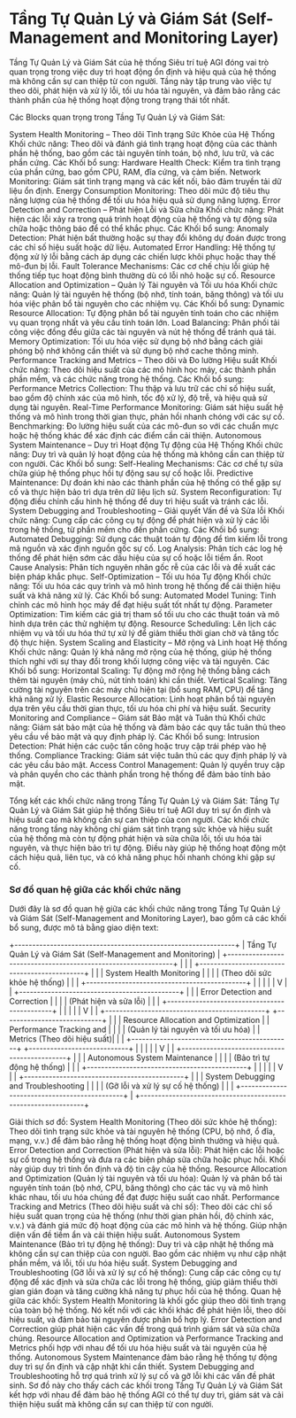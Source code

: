 
# Tầng Tự Quản Lý và Giám Sát (Self-Management and Monitoring Layer)
Tầng Tự Quản Lý và Giám Sát của hệ thống Siêu trí tuệ AGI đóng vai trò quan trọng trong việc duy trì hoạt động ổn định và hiệu quả của hệ thống mà không cần sự can thiệp từ con người. Tầng này tập trung vào việc tự theo dõi, phát hiện và xử lý lỗi, tối ưu hóa tài nguyên, và đảm bảo rằng các thành phần của hệ thống hoạt động trong trạng thái tốt nhất.

Các Blocks quan trọng trong Tầng Tự Quản Lý và Giám Sát:

System Health Monitoring – Theo dõi Tình trạng Sức Khỏe của Hệ Thống
Khối chức năng: Theo dõi và đánh giá tình trạng hoạt động của các thành phần hệ thống, bao gồm các tài nguyên tính toán, bộ nhớ, lưu trữ, và các phần cứng.
Các Khối bổ sung:
Hardware Health Check: Kiểm tra tình trạng của phần cứng, bao gồm CPU, RAM, đĩa cứng, và cảm biến.
Network Monitoring: Giám sát tình trạng mạng và các kết nối, bảo đảm truyền tải dữ liệu ổn định.
Energy Consumption Monitoring: Theo dõi mức độ tiêu thụ năng lượng của hệ thống để tối ưu hóa hiệu quả sử dụng năng lượng.
Error Detection and Correction – Phát hiện Lỗi và Sửa chữa
Khối chức năng: Phát hiện các lỗi xảy ra trong quá trình hoạt động của hệ thống và tự động sửa chữa hoặc thông báo để có thể khắc phục.
Các Khối bổ sung:
Anomaly Detection: Phát hiện bất thường hoặc sự thay đổi không dự đoán được trong các chỉ số hiệu suất hoặc dữ liệu.
Automated Error Handling: Hệ thống tự động xử lý lỗi bằng cách áp dụng các chiến lược khôi phục hoặc thay thế mô-đun bị lỗi.
Fault Tolerance Mechanisms: Các cơ chế chịu lỗi giúp hệ thống tiếp tục hoạt động bình thường dù có lỗi nhỏ hoặc sự cố.
Resource Allocation and Optimization – Quản lý Tài nguyên và Tối ưu hóa
Khối chức năng: Quản lý tài nguyên hệ thống (bộ nhớ, tính toán, băng thông) và tối ưu hóa việc phân bổ tài nguyên cho các nhiệm vụ.
Các Khối bổ sung:
Dynamic Resource Allocation: Tự động phân bổ tài nguyên tính toán cho các nhiệm vụ quan trọng nhất và yêu cầu tính toán lớn.
Load Balancing: Phân phối tải công việc đồng đều giữa các tài nguyên và nút hệ thống để tránh quá tải.
Memory Optimization: Tối ưu hóa việc sử dụng bộ nhớ bằng cách giải phóng bộ nhớ không cần thiết và sử dụng bộ nhớ cache thông minh.
Performance Tracking and Metrics – Theo dõi và Đo lường Hiệu suất
Khối chức năng: Theo dõi hiệu suất của các mô hình học máy, các thành phần phần mềm, và các chức năng trong hệ thống.
Các Khối bổ sung:
Performance Metrics Collection: Thu thập và lưu trữ các chỉ số hiệu suất, bao gồm độ chính xác của mô hình, tốc độ xử lý, độ trễ, và hiệu quả sử dụng tài nguyên.
Real-Time Performance Monitoring: Giám sát hiệu suất hệ thống và mô hình trong thời gian thực, phản hồi nhanh chóng với các sự cố.
Benchmarking: Đo lường hiệu suất của các mô-đun so với các chuẩn mực hoặc hệ thống khác để xác định các điểm cần cải thiện.
Autonomous System Maintenance – Duy trì Hoạt động Tự động của Hệ Thống
Khối chức năng: Duy trì và quản lý hoạt động của hệ thống mà không cần can thiệp từ con người.
Các Khối bổ sung:
Self-Healing Mechanisms: Các cơ chế tự sửa chữa giúp hệ thống phục hồi tự động sau sự cố hoặc lỗi.
Predictive Maintenance: Dự đoán khi nào các thành phần của hệ thống có thể gặp sự cố và thực hiện bảo trì dựa trên dữ liệu lịch sử.
System Reconfiguration: Tự động điều chỉnh cấu hình hệ thống để duy trì hiệu suất và tránh các lỗi.
System Debugging and Troubleshooting – Giải quyết Vấn đề và Sửa lỗi
Khối chức năng: Cung cấp các công cụ tự động để phát hiện và xử lý các lỗi trong hệ thống, từ phần mềm cho đến phần cứng.
Các Khối bổ sung:
Automated Debugging: Sử dụng các thuật toán tự động để tìm kiếm lỗi trong mã nguồn và xác định nguồn gốc sự cố.
Log Analysis: Phân tích các log hệ thống để phát hiện sớm các dấu hiệu của sự cố hoặc lỗi tiềm ẩn.
Root Cause Analysis: Phân tích nguyên nhân gốc rễ của các lỗi và đề xuất các biện pháp khắc phục.
Self-Optimization – Tối ưu hóa Tự động
Khối chức năng: Tối ưu hóa các quy trình và mô hình trong hệ thống để cải thiện hiệu suất và khả năng xử lý.
Các Khối bổ sung:
Automated Model Tuning: Tinh chỉnh các mô hình học máy để đạt hiệu suất tốt nhất tự động.
Parameter Optimization: Tìm kiếm các giá trị tham số tối ưu cho các thuật toán và mô hình dựa trên các thử nghiệm tự động.
Resource Scheduling: Lên lịch các nhiệm vụ và tối ưu hóa thứ tự xử lý để giảm thiểu thời gian chờ và tăng tốc độ thực hiện.
System Scaling and Elasticity – Mở rộng và Linh hoạt Hệ thống
Khối chức năng: Quản lý khả năng mở rộng của hệ thống, giúp hệ thống thích nghi với sự thay đổi trong khối lượng công việc và tài nguyên.
Các Khối bổ sung:
Horizontal Scaling: Tự động mở rộng hệ thống bằng cách thêm tài nguyên (máy chủ, nút tính toán) khi cần thiết.
Vertical Scaling: Tăng cường tài nguyên trên các máy chủ hiện tại (bổ sung RAM, CPU) để tăng khả năng xử lý.
Elastic Resource Allocation: Linh hoạt phân bổ tài nguyên dựa trên yêu cầu thời gian thực, tối ưu hóa chi phí và hiệu suất.
Security Monitoring and Compliance – Giám sát Bảo mật và Tuân thủ
Khối chức năng: Giám sát bảo mật của hệ thống và đảm bảo các quy tắc tuân thủ theo yêu cầu về bảo mật và quy định pháp lý.
Các Khối bổ sung:
Intrusion Detection: Phát hiện các cuộc tấn công hoặc truy cập trái phép vào hệ thống.
Compliance Tracking: Giám sát việc tuân thủ các quy định pháp lý và các yêu cầu bảo mật.
Access Control Management: Quản lý quyền truy cập và phân quyền cho các thành phần trong hệ thống để đảm bảo tính bảo mật.

Tổng kết các khối chức năng trong Tầng Tự Quản Lý và Giám Sát:
Tầng Tự Quản Lý và Giám Sát giúp hệ thống Siêu trí tuệ AGI duy trì sự ổn định và hiệu suất cao mà không cần sự can thiệp của con người. Các khối chức năng trong tầng này không chỉ giám sát tình trạng sức khỏe và hiệu suất của hệ thống mà còn tự động phát hiện và sửa chữa lỗi, tối ưu hóa tài nguyên, và thực hiện bảo trì tự động. Điều này giúp hệ thống hoạt động một cách hiệu quả, liên tục, và có khả năng phục hồi nhanh chóng khi gặp sự cố.


### Sơ đồ quan hệ giữa các khối chức năng

Dưới đây là sơ đồ quan hệ giữa các khối chức năng trong Tầng Tự Quản Lý và Giám Sát (Self-Management and Monitoring Layer), bao gồm cả các khối bổ sung, được mô tả bằng giao diện text:

+--------------------------------------------------------------+
|     Tầng Tự Quản Lý và Giám Sát (Self-Management and Monitoring) |
+--------------------------------------------------------------+
|                                                              |
|    +---------------------------------------------+           |
|    | System Health Monitoring                   |           |
|    | (Theo dõi sức khỏe hệ thống)               |           |
|    +---------------------------------------------+           |
|                     |                                          |
|                     V                                          |
|    +---------------------------------------------+           |
|    | Error Detection and Correction             |           |
|    | (Phát hiện và sửa lỗi)                    |           |
|    +---------------------------------------------+           |
|                     |                                          |
|                     V                                          |
|    +---------------------------------------------+    +----------------------------+ |
|    | Resource Allocation and Optimization       |    | Performance Tracking and   | |
|    | (Quản lý tài nguyên và tối ưu hóa)        |    | Metrics (Theo dõi hiệu suất)| |
|    +---------------------------------------------+    +----------------------------+ |
|                     |                                          |
|                     V                                          |
|    +---------------------------------------------+           |
|    | Autonomous System Maintenance              |           |
|    | (Bảo trì tự động hệ thống)                 |           |
|    +---------------------------------------------+           |
|                     |                                          |
|                     V                                          |
|    +---------------------------------------------+           |
|    | System Debugging and Troubleshooting       |           |
|    | (Gỡ lỗi và xử lý sự cố hệ thống)           |           |
|    +---------------------------------------------+           |
+--------------------------------------------------------------+

Giải thích sơ đồ:
System Health Monitoring (Theo dõi sức khỏe hệ thống):
Theo dõi tình trạng sức khỏe và tài nguyên hệ thống (CPU, bộ nhớ, ổ đĩa, mạng, v.v.) để đảm bảo rằng hệ thống hoạt động bình thường và hiệu quả.
Error Detection and Correction (Phát hiện và sửa lỗi):
Phát hiện các lỗi hoặc sự cố trong hệ thống và đưa ra các biện pháp sửa chữa hoặc phục hồi. Khối này giúp duy trì tính ổn định và độ tin cậy của hệ thống.
Resource Allocation and Optimization (Quản lý tài nguyên và tối ưu hóa):
Quản lý và phân bổ tài nguyên tính toán (bộ nhớ, CPU, băng thông) cho các tác vụ và mô hình khác nhau, tối ưu hóa chúng để đạt được hiệu suất cao nhất.
Performance Tracking and Metrics (Theo dõi hiệu suất và chỉ số):
Theo dõi các chỉ số hiệu suất quan trọng của hệ thống (như thời gian phản hồi, độ chính xác, v.v.) và đánh giá mức độ hoạt động của các mô hình và hệ thống. Giúp nhận diện vấn đề tiềm ẩn và cải thiện hiệu suất.
Autonomous System Maintenance (Bảo trì tự động hệ thống):
Duy trì và cập nhật hệ thống mà không cần sự can thiệp của con người. Bao gồm các nhiệm vụ như cập nhật phần mềm, vá lỗi, tối ưu hóa hiệu suất.
System Debugging and Troubleshooting (Gỡ lỗi và xử lý sự cố hệ thống):
Cung cấp các công cụ tự động để xác định và sửa chữa các lỗi trong hệ thống, giúp giảm thiểu thời gian gián đoạn và tăng cường khả năng tự phục hồi của hệ thống.
Quan hệ giữa các khối:
System Health Monitoring là khối gốc giúp theo dõi tình trạng của toàn bộ hệ thống. Nó kết nối với các khối khác để phát hiện lỗi, theo dõi hiệu suất, và đảm bảo tài nguyên được phân bổ hợp lý.
Error Detection and Correction giúp phát hiện các vấn đề trong quá trình giám sát và sửa chữa chúng.
Resource Allocation and Optimization và Performance Tracking and Metrics phối hợp với nhau để tối ưu hóa hiệu suất và tài nguyên của hệ thống.
Autonomous System Maintenance đảm bảo rằng hệ thống tự động duy trì sự ổn định và cập nhật khi cần thiết.
System Debugging and Troubleshooting hỗ trợ quá trình xử lý sự cố và gỡ lỗi khi các vấn đề phát sinh.
Sơ đồ này cho thấy cách các khối trong Tầng Tự Quản Lý và Giám Sát kết hợp với nhau để đảm bảo hệ thống AGI có thể tự duy trì, giám sát và cải thiện hiệu suất mà không cần sự can thiệp từ con người.

